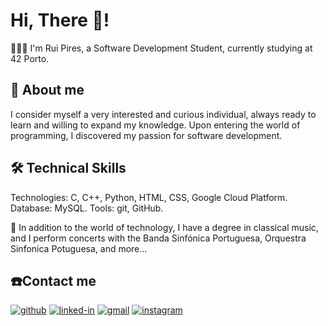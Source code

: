 # Hi, There 👋!

🧑🏽‍🎓 I'm Rui Pires, a Software Development Student, currently studying at 42 Porto.

## 🚀 About me
I consider myself a very interested and curious individual, always ready to learn and willing to expand my knowledge. Upon entering the world of programming, I discovered my passion for software development.

## 🛠️ Technical Skills
Technologies: C, C++, Python, HTML, CSS, Google Cloud Platform.
Database: MySQL.
Tools: git, GitHub.

📯 In addition to the world of technology, I have a degree in classical music, and I perform concerts with the Banda Sinfónica Portuguesa, Orquestra Sinfonica Potuguesa, and more...


## ☎️Contact me
[![github](https://img.shields.io/badge/GitHub-000000?style=for-the-badge&logo=GitHub&logoColor=white)](https://github.com/Rui-Pedro-Pires)
[![linked-in](https://img.shields.io/badge/Linked_In-0077B5?style=for-the-badge&logo=LinkedIn&logoColor=white)](https://www.linkedin.com/in/ruipedrooliveirapires)
[![gmail](https://img.shields.io/badge/Gmail-D14836?style=for-the-badge&logo=Gmail&logoColor=white)](mailto:ruipedro.pires999@gmail.com)
[![instagram](https://img.shields.io/badge/Instagram-E4405F?style=for-the-badge&logo=instagram&logoColor=white)](https://www.instagram.com/ruipedro.pires/)
